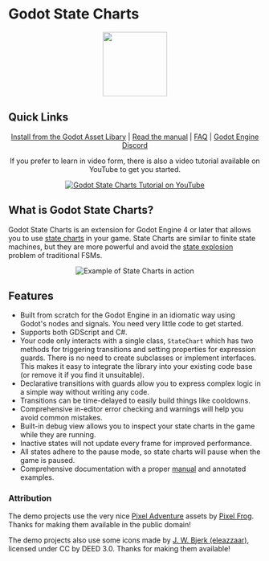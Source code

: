# Godot State Charts

<!--suppress HtmlDeprecatedAttribute -->
<p align="center"><img height="128" src="icon.svg" width="128"/></p>

## Quick Links

<p align="center">
  <a href="https://godotengine.org/asset-library/asset/1778">Install from the Godot Asset Libary</a> | 
  <a href="manual/manual.md">Read the manual</a> |
  <a href="manual/faq.md">FAQ</a> |
  <a href="https://discord.gg/4JBkykG">Godot Engine Discord</a>
</p>

<p align="center">
  If you prefer to learn in video form, there is also a video tutorial available on YouTube to get you started.
  <p align="center">
  <a href="https://www.youtube.com/watch?v=E9h9VnbPGuw"><img src="https://i3.ytimg.com/vi/E9h9VnbPGuw/hqdefault.jpg" alt="Godot State Charts Tutorial on YouTube"></a> 
  </p>
</p>

## What is Godot State Charts?

Godot State Charts is an extension for Godot Engine 4 or later that allows you to use [state charts](https://statecharts.dev) in your game. State Charts are similar to finite state machines, but they are more powerful and avoid the [state explosion](https://statecharts.dev/state-machine-state-explosion.html) problem of traditional FSMs. 


<p align="center">
  <img src="manual/demo_video.gif" alt="Example of State Charts in action">
</p>

## Features

- Built from scratch for the Godot Engine in an idiomatic way using Godot's nodes and signals. You need very little code to get started.
- Supports both GDScript and C#.
- Your code only interacts with a single class, `StateChart` which has two methods for triggering transitions and setting properties for expression guards. There is no need to create subclasses or implement interfaces. This makes it easy to integrate the library into your existing code base (or remove it if you find it unsuitable).
- Declarative transitions with guards allow you to express complex logic in a simple way without writing any code.
- Transitions can be time-delayed to easily build things like cooldowns.
- Comprehensive in-editor error checking and warnings will help you avoid common mistakes.
- Built-in debug view allows you to inspect your state charts in the game while they are running.
- Inactive states will not update every frame for improved performance.
- All states adhere to the pause mode, so state charts will pause when the game is paused.
- Comprehensive documentation with a proper [manual](manual/manual.md) and annotated examples. 


### Attribution

The demo projects use the very nice [Pixel Adventure](https://pixelfrog-assets.itch.io/pixel-adventure-1) assets by [Pixel Frog](https://pixelfrog-assets.itch.io/). Thanks for making them available in the public domain!

The demo projects also use some icons made by [J. W. Bjerk (eleazzaar)](https://www.jwbjerk.com/art), licensed under CC by DEED 3.0. Thanks for making them available!
